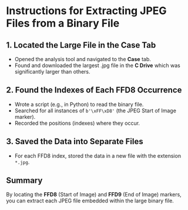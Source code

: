 # Instructions for Extracting JPEG Files from a Binary File

## 1. Located the Large File in the Case Tab
- Opened the analysis tool and navigated to the **Case** tab.
- Found and downloaded the largest .jpg file in the **C Drive** which was significantly larger than others.

## 2. Found the Indexes of Each FFD8 Occurrence
- Wrote a script (e.g., in Python) to read the binary file.
- Searched for all instances of `b'\xFF\xD8'` (the JPEG Start of Image marker).
- Recorded the positions (indexes) where they occur.

## 3. Saved the Data into Separate Files
- For each FFD8 index, stored the data in a new file with the extension `*.jpg`.

## Summary
By locating the **FFD8** (Start of Image) and **FFD9** (End of Image) markers, you can extract each JPEG file embedded within the large binary file.
